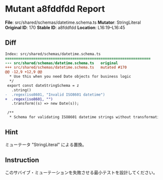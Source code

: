 # Mutant a8fddfdd Report

**File**: src/shared/schemas/datetime.schema.ts
**Mutator**: StringLiteral
**Original ID**: 170
**Stable ID**: a8fddfdd
**Location**: L16:19–L16:45

## Diff

```diff
Index: src/shared/schemas/datetime.schema.ts
===================================================================
--- src/shared/schemas/datetime.schema.ts	original
+++ src/shared/schemas/datetime.schema.ts	mutated #170
@@ -12,9 +12,9 @@
  * Use this when you need Date objects for business logic
  */
 export const dateStringSchema = z
   .string()
-  .regex(iso8601, "Invalid ISO8601 datetime")
+  .regex(iso8601, "")
   .transform((s) => new Date(s));
 
 /**
  * Schema for validating ISO8601 datetime strings without transformation
```

## Hint

ミューテータ "StringLiteral" による置換。

## Instruction

このサバイブ・ミューテーションを失敗させる最小テストを設計してください。